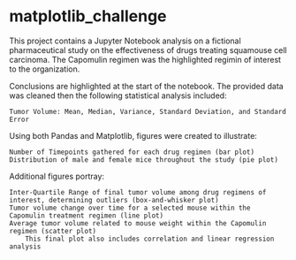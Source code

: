 # matplotlib_challenge
This project contains a Jupyter Notebook analysis on a fictional pharmaceutical study on the effectiveness of drugs treating squamouse cell carcinoma. The Capomulin regimen was the highlighted regimin of interest to the organization.

Conclusions are highlighted at the start of the notebook. The provided data was cleaned then the following statistical analysis included:
    
    Tumor Volume: Mean, Median, Variance, Standard Deviation, and Standard Error
    
Using both Pandas and Matplotlib, figures were created to illustrate:

    Number of Timepoints gathered for each drug regimen (bar plot)
    Distribution of male and female mice throughout the study (pie plot)
    
Additional figures portray:

    Inter-Quartile Range of final tumor volume among drug regimens of interest, determining outliers (box-and-whisker plot)
    Tumor volume change over time for a selected mouse within the Capomulin treatment regimen (line plot)
    Average tumor volume related to mouse weight within the Capomulin regimen (scatter plot)
        This final plot also includes correlation and linear regression analysis
